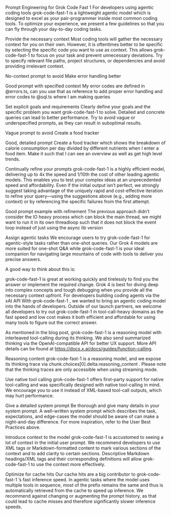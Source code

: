 Prompt Engineering for Grok Code Fast 1
For developers using agentic coding tools
grok-code-fast-1
 is a lightweight agentic model which is designed to excel as your pair-programmer inside most common coding tools. To optimize your experience, we present a few guidelines so that you can fly through your day-to-day coding tasks.

Provide the necessary context
Most coding tools will gather the necessary context for you on their own. However, it is oftentimes better to be specific by selecting the specific code you want to use as context. This allows 
grok-code-fast-1
 to focus on your task and prevent unnecessary deviations. Try to specify relevant file paths, project structures, or dependencies and avoid providing irrelevant context.

No-context prompt to avoid
Make error handling better

Good prompt with specified context
My error codes are defined in @errors.ts, can you use that as reference to add proper error handling and error codes to @sql.ts where I am making queries

Set explicit goals and requirements
Clearly define your goals and the specific problem you want 
grok-code-fast-1
 to solve. Detailed and concrete queries can lead to better performance. Try to avoid vague or underspecified prompts, as they can result in suboptimal results.

Vague prompt to avoid
Create a food tracker

Good, detailed prompt
Create a food tracker which shows the breakdown of calorie consumption per day divided by different nutrients when I enter a food item. Make it such that I can see an overview as well as get high level trends.

Continually refine your prompts
grok-code-fast-1
 is a highly efficient model, delivering up to 4x the speed and 1/10th the cost of other leading agentic models. This enables you to test your complex ideas at an unprecedented speed and affordability. Even if the initial output isn’t perfect, we strongly suggest taking advantage of the uniquely rapid and cost-effective iteration to refine your query—using the suggestions above (e.g., adding more context) or by referencing the specific failures from the first attempt.

Good prompt example with refinement
The previous approach didn’t consider the IO heavy process which can block the main thread, we might want to run it in its own threadloop such that it does not block the event loop instead of just using the async lib version

Assign agentic tasks
We encourage users to try 
grok-code-fast-1
 for agentic-style tasks rather than one-shot queries. Our Grok 4 models are more suited for one-shot Q&A while 
grok-code-fast-1
 is your ideal companion for navigating large mountains of code with tools to deliver you precise answers.

A good way to think about this is:

grok-code-fast-1
 is great at working quickly and tirelessly to find you the answer or implement the required change.
Grok 4 is best for diving deep into complex concepts and tough debugging when you provide all the necessary context upfront.
For developers building coding agents via the xAI API
With 
grok-code-fast-1
, we wanted to bring an agentic coding model into the hands of developers. Outside of our launch partners, we welcome all developers to try out 
grok-code-fast-1
 in tool-call-heavy domains as the fast speed and low cost makes it both efficient and affordable for using many tools to figure out the correct answer.

As mentioned in the blog post, 
grok-code-fast-1
 is a reasoning model with interleaved tool-calling during its thinking. We also send summarized thinking via the OpenAI-compatible API for better UX support. More API details can be found at https://docs.x.ai/docs/guides/function-calling.

Reasoning content
grok-code-fast-1
 is a reasoning model, and we expose its thinking trace via 
chunk.choices[0].delta.reasoning_content
. Please note that the thinking traces are only accessible when using streaming mode.

Use native tool calling
grok-code-fast-1
 offers first-party support for native tool-calling and was specifically designed with native tool-calling in mind. We encourage you to use it instead of XML-based tool-call outputs, which may hurt performance.

Give a detailed system prompt
Be thorough and give many details in your system prompt. A well-written system prompt which describes the task, expectations, and edge-cases the model should be aware of can make a night-and-day difference. For more inspiration, refer to the User Best Practices above.

Introduce context to the model
grok-code-fast-1
 is accustomed to seeing a lot of context in the initial user prompt. We recommend developers to use XML tags or Markdown-formatted content to mark various sections of the context and to add clarity to certain sections. Descriptive Markdown headings/XML tags and their corresponding definitions will allow 
grok-code-fast-1
 to use the context more effectively.

Optimize for cache hits
Our cache hits are a big contributor to 
grok-code-fast-1
’s fast inference speed. In agentic tasks where the model uses multiple tools in sequence, most of the prefix remains the same and thus is automatically retrieved from the cache to speed up inference. We recommend against changing or augmenting the prompt history, as that could lead to cache misses and therefore significantly slower inference speeds.